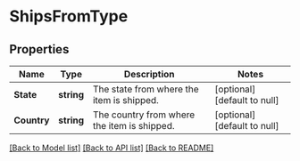 # ShipsFromType

## Properties
Name | Type | Description | Notes
------------ | ------------- | ------------- | -------------
**State** | **string** | The state from where the item is shipped. | [optional] [default to null]
**Country** | **string** | The country from where the item is shipped. | [optional] [default to null]

[[Back to Model list]](../README.md#documentation-for-models) [[Back to API list]](../README.md#documentation-for-api-endpoints) [[Back to README]](../README.md)

